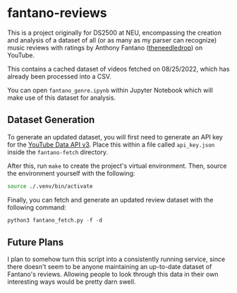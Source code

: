 # fantano-reviews

This is a project originally for DS2500 at NEU, encompassing the creation and analysis of a dataset of all (or as many as my parser can recognize)
music reviews with ratings by Anthony Fantano
([theneedledrop](https://www.youtube.com/user/theneedledrop)) on YouTube.

This contains a cached dataset of videos fetched on 08/25/2022, which has already been processed
into a CSV.

You can open `fantano_genre.ipynb` within Jupyter Notebook which will make use of this dataset
for analysis.

## Dataset Generation

To generate an updated dataset, you will first need to generate an API key for the [YouTube Data
API v3](https://cloud.google.com/docs/authentication/api-keys?authuser=1). Place this within a file
called `api_key.json` inside the `fantano-fetch` directory.

After this, run `make` to create the project's virtual environment. Then, source the environment yourself with the following:

```bash
source ./.venv/bin/activate
```

Finally, you can fetch and generate an updated review dataset with the following command:

```python
python3 fantano_fetch.py -f -d
```

## Future Plans

I plan to somehow turn this script into a consistently running service, since there doesn't seem to be anyone maintaining an up-to-date dataset of Fantano's reviews. Allowing people to look through this data in their own interesting ways would be pretty darn swell.
